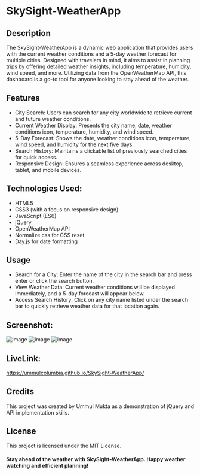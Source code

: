 # SkySight-WeatherApp

## Description
The SkySight-WeatherApp is a dynamic web application that provides users with the current weather conditions and a 5-day weather forecast for multiple cities. Designed with travelers in mind, it aims to assist in planning trips by offering detailed weather insights, including temperature, humidity, wind speed, and more. Utilizing data from the OpenWeatherMap API, this dashboard is a go-to tool for anyone looking to stay ahead of the weather.

## Features
- City Search: Users can search for any city worldwide to retrieve current and future weather conditions.
- Current Weather Display: Presents the city name, date, weather conditions icon, temperature, humidity, and wind speed.
- 5-Day Forecast: Shows the date, weather conditions icon, temperature, wind speed, and humidity for the next five days.
- Search History: Maintains a clickable list of previously searched cities for quick access.
- Responsive Design: Ensures a seamless experience across desktop, tablet, and mobile devices.
## Technologies Used:
- HTML5
- CSS3 (with a focus on responsive design)
- JavaScript (ES6)
- jQuery
- OpenWeatherMap API
- Normalize.css for CSS reset
- Day.js for date formatting

## Usage
- Search for a City: Enter the name of the city in the search bar and press enter or click the search button.
- View Weather Data: Current weather conditions will be displayed immediately, and a 5-day forecast will appear below.
- Access Search History: Click on any city name listed under the search bar to quickly retrieve weather data for that location again.
## Screenshot:

![image](https://github.com/UmmulColumbia/SkySight-WeatherApp/assets/156148729/c3e7a0e3-0bc1-4ba3-a3d6-c8d497dd7bab)
![image](https://github.com/UmmulColumbia/SkySight-WeatherApp/assets/156148729/34075197-803c-490e-ae2f-c722d389364c)
![image](https://github.com/UmmulColumbia/SkySight-WeatherApp/assets/156148729/b92cbd2c-9483-4616-bbe8-eb88a911cddd)
## LiveLink:
https://ummulcolumbia.github.io/SkySight-WeatherApp/

## Credits
This project was created by Ummul Mukta as a demonstration of jQuery and API implementation skills.

## License
This project is licensed under the MIT License.

#### Stay ahead of the weather with SkySight-WeatherApp. Happy weather watching and efficient planning!

